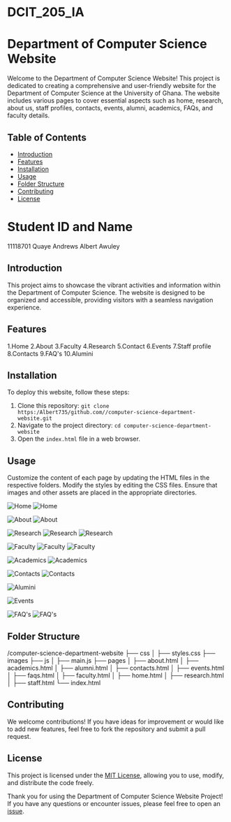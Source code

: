 # DCIT_205_IA


# Department of Computer Science Website

Welcome to the Department of Computer Science Website! This project is dedicated to creating a comprehensive and user-friendly website for the Department of Computer Science at the University of Ghana. The website includes various pages to cover essential aspects such as home, research, about us, staff profiles, contacts, events, alumni, academics, FAQs, and faculty details.

## Table of Contents
- [Introduction](#introduction)
- [Features](#features)
- [Installation](#installation)
- [Usage](#usage)
- [Folder Structure](#folder-structure)
- [Contributing](#contributing)
- [License](#license)


# Student ID and Name
 11118701 Quaye Andrews  Albert Awuley

## Introduction
This project aims to showcase the vibrant activities and information within the Department of Computer Science. The website is designed to be organized and accessible, providing visitors with a seamless navigation experience.

## Features
1.Home
2.About
3.Faculty
4.Research 
5.Contact
6.Events
7.Staff profile
8.Contacts
9.FAQ's
10.Alumini

## Installation
To deploy this website, follow these steps:
1. Clone this repository: `git clone https:/Albert735/github.com//computer-science-department-website.git`
2. Navigate to the project directory: `cd computer-science-department-website`
3. Open the `index.html` file in a web browser.

## Usage
Customize the content of each page by updating the HTML files in the respective folders. Modify the styles by editing the CSS files. Ensure that images and other assets are placed in the appropriate directories.


![Home](<Screenshot 2023-11-26 at 10.36.52 AM.png>) 
![Home](<Screenshot 2023-11-26 at 10.37.19 AM.png>)

![About](<Screenshot 2023-11-26 at 10.37.53 AM.png>) 
![About](<Screenshot 2023-11-26 at 10.38.08 AM.png>)

![Research](<Screenshot 2023-11-26 at 10.38.22 AM.png>)
![Research](<Screenshot 2023-11-26 at 10.38.35 AM.png>)
![Research](<Screenshot 2023-11-26 at 10.38.48 AM.png>)

![Faculty](<Screenshot 2023-11-26 at 10.39.43 AM.png>) 
![Faculty](<Screenshot 2023-11-26 at 10.39.54 AM.png>) 
![Faculty](<Screenshot 2023-11-26 at 10.40.04 AM.png>)

![Academics](<Screenshot 2023-11-26 at 10.41.02 AM.png>)
![Academics](<Screenshot 2023-11-26 at 10.41.10 AM.png>)

![Contacts](<Screenshot 2023-11-26 at 10.41.27 AM.png>) 
![Contacts](<Screenshot 2023-11-26 at 10.41.35 AM.png>)

![Alumini](<Screenshot 2023-11-26 at 10.42.44 AM.png>)

![Events](<Screenshot 2023-11-26 at 10.43.27 AM.png>)





![FAQ's](<Screenshot 2023-11-26 at 10.44.14 AM.png>) 
![FAQ's](<Screenshot 2023-11-26 at 10.44.25 AM.png>)






## Folder Structure

/computer-science-department-website
  ├── css
  │   ├── styles.css
  ├── images
  ├── js
  │   ├── main.js
  ├── pages
  │   ├── about.html
  │   ├── academics.html
  │   ├── alumni.html
  │   ├── contacts.html
  │   ├── events.html
  │   ├── faqs.html
  │   ├── faculty.html
  │   ├── home.html
  │   ├── research.html
  │   ├── staff.html
  └── index.html



## Contributing
We welcome contributions! If you have ideas for improvement or would like to add new features, feel free to fork the repository and submit a pull request.

## License
This project is licensed under the [MIT License](LICENSE), allowing you to use, modify, and distribute the code freely.

Thank you for using the Department of Computer Science Website Project! If you have any questions or encounter issues, please feel free to open an [issue](https://github.com/Albert735/computer-science-department-website/issues).

